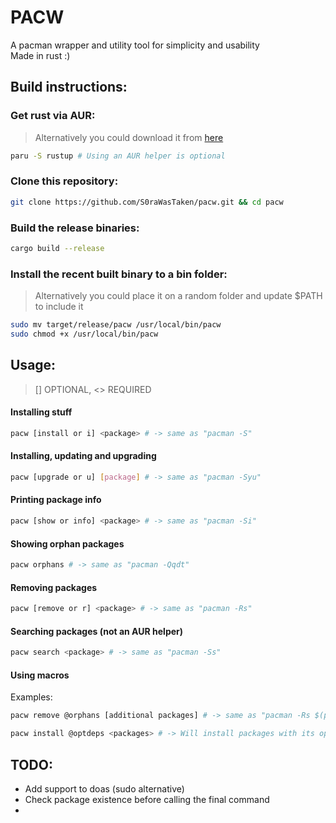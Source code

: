 # PACW
A pacman wrapper and utility tool for simplicity and usability<br/>
Made in rust :)

## Build instructions:
### Get rust via AUR:
> Alternatively you could download it from [here](https://rustup.rs/)
```bash
paru -S rustup # Using an AUR helper is optional
```
### Clone this repository:
```bash
git clone https://github.com/S0raWasTaken/pacw.git && cd pacw
```
### Build the release binaries:
```bash
cargo build --release
```

### Install the recent built binary to a bin folder:
> Alternatively you could place it on a random folder and update $PATH to include it
```bash
sudo mv target/release/pacw /usr/local/bin/pacw
sudo chmod +x /usr/local/bin/pacw
```

## Usage:

> [] OPTIONAL, <> REQUIRED
#### Installing stuff
```bash
pacw [install or i] <package> # -> same as "pacman -S"
```

#### Installing, updating and upgrading
```bash
pacw [upgrade or u] [package] # -> same as "pacman -Syu"
```

#### Printing package info
```bash
pacw [show or info] <package> # -> same as "pacman -Si"
```

#### Showing orphan packages
```bash
pacw orphans # -> same as "pacman -Qqdt"
```

#### Removing packages
```bash
pacw [remove or r] <package> # -> same as "pacman -Rs"
```

#### Searching packages (not an AUR helper)
```bash
pacw search <package> # -> same as "pacman -Ss"
```

#### Using macros
Examples:
```bash
pacw remove @orphans [additional packages] # -> same as "pacman -Rs $(pacman -Qqdt)"
```
```bash
pacw install @optdeps <packages> # -> Will install packages with its optional dependencies
```

## TODO:
- Add support to doas (sudo alternative)
- Check package existence before calling the final command
- 

